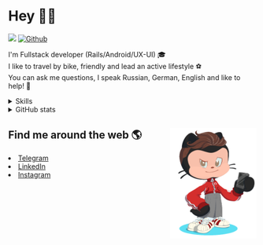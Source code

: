 # Hey 👋🏻 

![](https://komarev.com/ghpvc/?username=your-github-HarshBarash&color=grey) [![Github](https://img.shields.io/github/followers/HarshBarash?label=Follow&style=social)](https://github.com/HarshBarash)

I'm  Fullstack developer (Rails/Android/UX-UI) 🎓  <br />
I like to travel by bike, friendly and lead an active lifestyle ⚽ <br />
You can ask me questions, I speak Russian, German, English and like to help! 💬  <br />

<details>
    <summary> Skills </summary>
   <p>
      <br/>
      <img src="https://img.shields.io/badge/Ruby_on_Rails-CC0000?style=for-the-badge&logo=ruby-on-rails&logoColor=white" />
      <img src="https://img.shields.io/badge/Ruby-CC342D?style=for-the-badge&logo=ruby&logoColor=white" />
      <img src="https://img.shields.io/badge/Bootstrap-563D7C?style=for-the-badge&logo=bootstrap&logoColor=white" />
      <img src="https://img.shields.io/badge/PostgreSQL-316192?style=for-the-badge&logo=postgresql&logoColor=white" />
      <img src="https://img.shields.io/badge/SQLite-07405E?style=for-the-badge&logo=sqlite&logoColor=white" />
      <img src="https://img.shields.io/badge/Heroku-430098?style=for-the-badge&logo=heroku&logoColor=white"/>
      <img src="https://img.shields.io/badge/GitHub-100000?style=for-the-badge&logo=github&logoColor=white" />
      <br/>
      <img src="https://img.shields.io/badge/Android-3DDC84?style=for-the-badge&logo=android&logoColor=white" />
      <img src="https://img.shields.io/badge/Kotlin-0095D5?&style=for-the-badge&logo=kotlin&logoColor=white" />
      <img src="https://img.shields.io/badge/Java-ED8B00?style=for-the-badge&logo=java&logoColor=white" />
      <img src="https://img.shields.io/badge/Figma-F24E1E?style=for-the-badge&logo=figma&logoColor=white" />
      <img src="https://img.shields.io/badge/firebase-ffca28?style=for-the-badge&logo=firebase&logoColor=black" />
      <img src="https://img.shields.io/badge/Python-FFD43B?style=for-the-badge&logo=python&logoColor=darkgreen" />
      <img src="https://img.shields.io/badge/Trello-0052CC?style=for-the-badge&logo=trello&logoColor=white" />
      <img src="https://img.shields.io/badge/Ubuntu-E95420?style=for-the-badge&logo=ubuntu&logoColor=white" />

   </details>


<details>
    <summary> GitHub stats</summary>
    <br />
   
<!--START_SECTION:waka-->
**🐱 My GitHub Data** 

> 🏆 434 Contributions in the Year 2022
 > 
> 📦 289.9 kB Used in GitHub's Storage 
 > 
> 💼 Opted to Hire
 > 
> 📜 20 Public Repositories 
 > 
> 🔑 41 Private Repositories  
 > 
**I'm a Night 🦉** 

```text
🌞 Morning    63 commits     ██░░░░░░░░░░░░░░░░░░░░░░░   9.47% 
🌆 Daytime    176 commits    ██████░░░░░░░░░░░░░░░░░░░   26.47% 
🌃 Evening    332 commits    ████████████░░░░░░░░░░░░░   49.92% 
🌙 Night      94 commits     ███░░░░░░░░░░░░░░░░░░░░░░   14.14%

```
📅 **I'm Most Productive on Saturday** 

```text
Monday       73 commits     ██░░░░░░░░░░░░░░░░░░░░░░░   10.98% 
Tuesday      88 commits     ███░░░░░░░░░░░░░░░░░░░░░░   13.23% 
Wednesday    106 commits    ████░░░░░░░░░░░░░░░░░░░░░   15.94% 
Thursday     78 commits     ███░░░░░░░░░░░░░░░░░░░░░░   11.73% 
Friday       94 commits     ███░░░░░░░░░░░░░░░░░░░░░░   14.14% 
Saturday     116 commits    ████░░░░░░░░░░░░░░░░░░░░░   17.44% 
Sunday       110 commits    ████░░░░░░░░░░░░░░░░░░░░░   16.54%

```


📊 **This Week I Spent My Time On** 

```text
⌚︎ Time Zone: Asia/Yekaterinburg

💬 Programming Languages: 
Slim                     8 hrs 13 mins       ███████████░░░░░░░░░░░░░░   44.77% 
Ruby                     5 hrs 49 mins       ████████░░░░░░░░░░░░░░░░░   31.69% 
ERB                      2 hrs 26 mins       ███░░░░░░░░░░░░░░░░░░░░░░   13.26% 
CoffeeScript             27 mins             ░░░░░░░░░░░░░░░░░░░░░░░░░   2.49% 
JavaScript               23 mins             ░░░░░░░░░░░░░░░░░░░░░░░░░   2.14%

🔥 Editors: 
RubyMine                 18 hrs 22 mins      █████████████████████████   100.0%

💻 Operating System: 
Linux                    18 hrs 22 mins      █████████████████████████   100.0%

```

**I Mostly Code in Ruby** 

```text
Ruby                     31 repos            █████████████░░░░░░░░░░░░   54.39% 
Kotlin                   12 repos            █████░░░░░░░░░░░░░░░░░░░░   21.05% 
Java                     7 repos             ███░░░░░░░░░░░░░░░░░░░░░░   12.28% 
JavaScript               4 repos             █░░░░░░░░░░░░░░░░░░░░░░░░   7.02% 
Python                   3 repos             █░░░░░░░░░░░░░░░░░░░░░░░░   5.26%

```



 Last Updated on 15/06/2022 16:15:49 UTC
<!--END_SECTION:waka-->
   
<!--    <p align="center">
        <img src="https://github-profile-trophy.vercel.app/?username=HarshBarash&theme=darkhub&margin-w=15" alt="Trophies GitHub" />
    </p>
 -->
   
</details>

## Find me around the web 🌎 <a href="https://github.com//HarshBarash"><img align="right" width="175" height="225" src="https://github.com/HarshBarash/HarshBarash/blob/master/app/assets/images/antonbaranov.png"></a>
<li> <a href="https://t.me/HarshBarash"> Telegram </a> </li>
<li> <a href="https://linkedin.com/in/HarshBarash"> LinkedIn </a> </li>
<li> <a href="https://www.instagram.com/harsh.barash/"> Instagram </a> </li>
